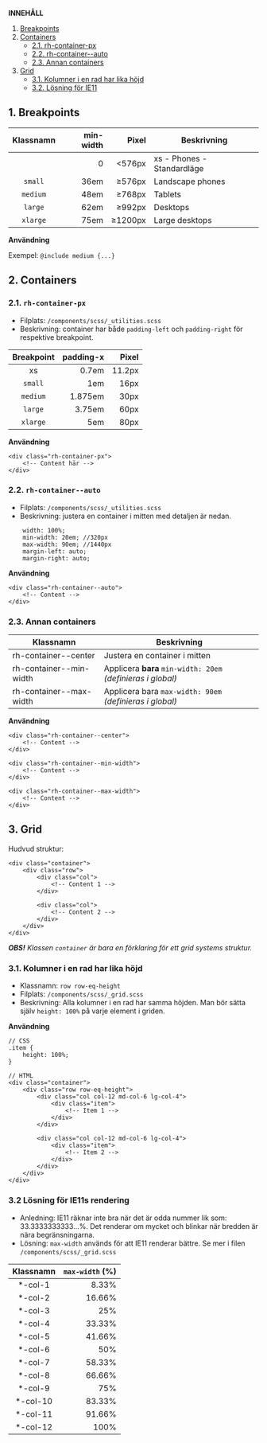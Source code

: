 __INNEHÅLL__
1. [Breakpoints](#1-breakpoints)
2. [Containers](#2-containers)
   * [2.1. rh-container-px](#21-rh-container-px)
   * [2.2. rh-container--auto](#22-rh-container--auto)
   * [2.3. Annan containers](#23-annan-containers)
3. [Grid](#3-grid)
   * [3.1. Kolumner i en rad har lika höjd](#31-kolumner-i-en-rad-har-lika-h%c3%b6jd)
   * [3.2. Lösning för IE11 ](#32-lösning-för-ie11)

## 1. Breakpoints
| Klassnamn | min-width | Pixel | Beskrivning |
|:---:|---:|---:|---|
||0|<576px|xs - Phones - Standardläge|
|`small`|36em|≥576px|Landscape phones|
|`medium`|48em|≥768px|Tablets|
|`large`|62em|≥992px|Desktops|
|`xlarge`|75em|≥1200px|Large desktops|

__Användning__

Exempel: `@include medium {...}`

## 2. Containers
### 2.1. `rh-container-px`
- Filplats: `/components/scss/_utilities.scss`
- Beskrivning: container har både `padding-left` och `padding-right` för respektive breakpoint.

| Breakpoint | padding-x| Pixel |
|:---:|---:|---:|
|xs|0.7em|11.2px|
|`small`|1em|16px|
|`medium`|1.875em|30px|
|`large`|3.75em|60px|
|`xlarge`|5em|80px|

__Användning__
```
<div class="rh-container-px">
    <!-- Content här -->
</div>
```

### 2.2. `rh-container--auto`
- Filplats: `/components/scss/_utilities.scss`
- Beskrivning: justera en container i mitten med detaljen är nedan.
```
    width: 100%;
    min-width: 20em; //320px
    max-width: 90em; //1440px
    margin-left: auto;
    margin-right: auto;
```

__Användning__
```
<div class="rh-container--auto">
    <!-- Content -->
</div>
```

### 2.3. Annan containers
|Klassnamn|Beskrivning|
|---|---|
|rh-container--center|Justera en container i mitten|
|rh-container--min-width|Applicera __bara__ `min-width: 20em` _(definieras i global)_|
|rh-container--max-width|Applicera bara `max-width: 90em` _(definieras i global)_|

__Användning__
```
<div class="rh-container--center">
    <!-- Content -->
</div>

<div class="rh-container--min-width">
    <!-- Content -->
</div>

<div class="rh-container--max-width">
    <!-- Content -->
</div>
```

## 3. Grid
Hudvud struktur:
```
<div class="container">
    <div class="row">
        <div class="col">
            <!-- Content 1 -->
        </div>

        <div class="col">
            <!-- Content 2 -->
        </div>
    </div>
</div>
```
___OBS!__ Klassen `container` är bara en förklaring för ett grid systems struktur._

### 3.1. Kolumner i en rad har lika höjd
- Klassnamn: `row row-eq-height`
- Filplats: `/components/scss/_grid.scss`
- Beskrivning: Alla kolumner i en rad har samma höjden. Man bör sätta själv `height: 100%` på varje element i griden.

__Användning__
```
// CSS
.item {
    height: 100%;
}

// HTML
<div class="container">
    <div class="row row-eq-height">
        <div class="col col-12 md-col-6 lg-col-4">
            <div class="item">
                <!-- Item 1 -->
            </div>
        </div>
        
        <div class="col col-12 md-col-6 lg-col-4">
            <div class="item">
                <!-- Item 2 -->
            </div>
        </div>
    </div>
</div>
```

### 3.2 Lösning för IE11s rendering
* Anledning: IE11 räknar inte bra när det är odda nummer lik som: 33.3333333333...%. Det renderar om mycket och blinkar när bredden är nära begränsningarna.
* Lösning: `max-width` används för att IE11 renderar bättre. Se mer i filen `/components/scss/_grid.scss`

|Klassnamn|`max-width` (%)|
|:---:|---:|
|*-col-1|8.33%|
|*-col-2|16.66%|
|*-col-3|25%|
|*-col-4|33.33%|
|*-col-5|41.66%|
|*-col-6|50%|
|*-col-7|58.33%|
|*-col-8|66.66%|
|*-col-9|75%|
|*-col-10|83.33%|
|*-col-11|91.66%|
|*-col-12|100%|
